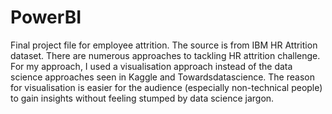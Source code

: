 # PowerBI
Final project file for employee attrition. The source is from IBM HR Attrition dataset.
There are numerous approaches to tackling HR attrition challenge.
For my approach, I used a visualisation approach instead of the data science approaches seen in Kaggle and Towardsdatascience.
The reason for visualisation is easier for the audience (especially non-technical people) to gain insights without feeling stumped by data science jargon.
